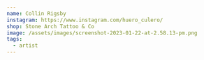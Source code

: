 ```yaml
---
name: Collin Rigsby
instagram: https://www.instagram.com/huero_culero/
shop: Stone Arch Tattoo & Co
image: /assets/images/screenshot-2023-01-22-at-2.58.13-pm.png
tags:
  - artist
---
```

